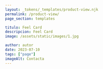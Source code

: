 ```yaml
---
layout: _tokens/_templates/product-view.njk
permalink: /product-view/
page_section: templates

titulo: Feel Card
descripcion: Feel Card
image: /assets/static/images/1.jpg

author: autor
date: 2023-07-10
tags: ["page"]
imageAlt: Contacta
---
```

